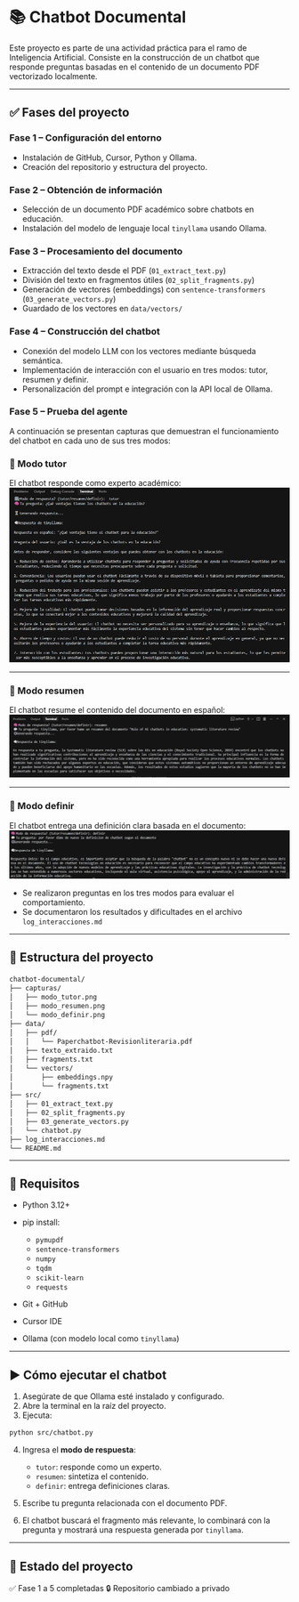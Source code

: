 # 📚 Chatbot Documental

Este proyecto es parte de una actividad práctica para el ramo de Inteligencia Artificial.
Consiste en la construcción de un chatbot que responde preguntas basadas en el contenido de un documento PDF vectorizado localmente.

---

## ✅ Fases del proyecto

### Fase 1 – Configuración del entorno

* Instalación de GitHub, Cursor, Python y Ollama.
* Creación del repositorio y estructura del proyecto.

### Fase 2 – Obtención de información

* Selección de un documento PDF académico sobre chatbots en educación.
* Instalación del modelo de lenguaje local `tinyllama` usando Ollama.

### Fase 3 – Procesamiento del documento

* Extracción del texto desde el PDF (`01_extract_text.py`)
* División del texto en fragmentos útiles (`02_split_fragments.py`)
* Generación de vectores (embeddings) con `sentence-transformers` (`03_generate_vectors.py`)
* Guardado de los vectores en `data/vectors/`

### Fase 4 – Construcción del chatbot

* Conexión del modelo LLM con los vectores mediante búsqueda semántica.
* Implementación de interacción con el usuario en tres modos: tutor, resumen y definir.
* Personalización del prompt e integración con la API local de Ollama.

### Fase 5 – Prueba del agente

A continuación se presentan capturas que demuestran el funcionamiento del chatbot en cada uno de sus tres modos:

### 🧠 Modo tutor
El chatbot responde como experto académico:
![Modo tutor](capturas/modo_tutor.png)

---

### 📝 Modo resumen
El chatbot resume el contenido del documento en español:
![Modo resumen](capturas/modo_resumen.png)

---

### 📘 Modo definir
El chatbot entrega una definición clara basada en el documento:
![Modo definir](capturas/modo_definir.png)

* Se realizaron preguntas en los tres modos para evaluar el comportamiento.
* Se documentaron los resultados y dificultades en el archivo `log_interacciones.md`

---

## 📁 Estructura del proyecto

```
chatbot-documental/
├── capturas/
│   ├── modo_tutor.png
│   ├── modo_resumen.png
│   └── modo_definir.png
├── data/
│   ├── pdf/
│   │   └── Paperchatbot-Revisionliteraria.pdf
│   ├── texto_extraido.txt
│   ├── fragments.txt
│   └── vectors/
│       ├── embeddings.npy
│       └── fragments.txt
├── src/
│   ├── 01_extract_text.py
│   ├── 02_split_fragments.py
│   ├── 03_generate_vectors.py
│   └── chatbot.py
├── log_interacciones.md
└── README.md
```

---

## 🧰 Requisitos

* Python 3.12+
* pip install:

  * `pymupdf`
  * `sentence-transformers`
  * `numpy`
  * `tqdm`
  * `scikit-learn`
  * `requests`
* Git + GitHub
* Cursor IDE
* Ollama (con modelo local como `tinyllama`)

---

## ▶️ Cómo ejecutar el chatbot

1. Asegúrate de que Ollama esté instalado y configurado.
2. Abre la terminal en la raíz del proyecto.
3. Ejecuta:

```bash
python src/chatbot.py
```

4. Ingresa el **modo de respuesta**:

   * `tutor`: responde como un experto.
   * `resumen`: sintetiza el contenido.
   * `definir`: entrega definiciones claras.

5. Escribe tu pregunta relacionada con el documento PDF.

6. El chatbot buscará el fragmento más relevante, lo combinará con la pregunta y mostrará una respuesta generada por `tinyllama`.

---

## 🚧 Estado del proyecto

✅ Fase 1 a 5 completadas
🔒 Repositorio cambiado a privado
